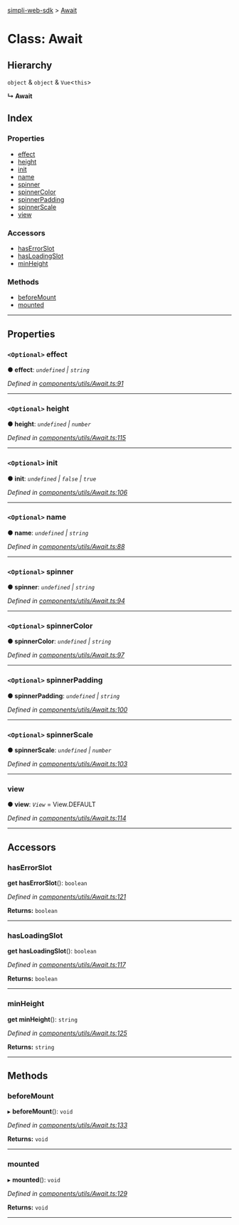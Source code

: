 [simpli-web-sdk](../README.md) > [Await](../classes/await.md)

# Class: Await

## Hierarchy

 `object` & `object` & `Vue`<`this`>

**↳ Await**

## Index

### Properties

* [effect](await.md#effect)
* [height](await.md#height)
* [init](await.md#init)
* [name](await.md#name)
* [spinner](await.md#spinner)
* [spinnerColor](await.md#spinnercolor)
* [spinnerPadding](await.md#spinnerpadding)
* [spinnerScale](await.md#spinnerscale)
* [view](await.md#view)

### Accessors

* [hasErrorSlot](await.md#haserrorslot)
* [hasLoadingSlot](await.md#hasloadingslot)
* [minHeight](await.md#minheight)

### Methods

* [beforeMount](await.md#beforemount)
* [mounted](await.md#mounted)

---

## Properties

<a id="effect"></a>

### `<Optional>` effect

**● effect**: *`undefined` \| `string`*

*Defined in [components/utils/Await.ts:91](https://github.com/simplitech/simpli-web-sdk/blob/77f6425/src/components/utils/Await.ts#L91)*

___
<a id="height"></a>

### `<Optional>` height

**● height**: *`undefined` \| `number`*

*Defined in [components/utils/Await.ts:115](https://github.com/simplitech/simpli-web-sdk/blob/77f6425/src/components/utils/Await.ts#L115)*

___
<a id="init"></a>

### `<Optional>` init

**● init**: *`undefined` \| `false` \| `true`*

*Defined in [components/utils/Await.ts:106](https://github.com/simplitech/simpli-web-sdk/blob/77f6425/src/components/utils/Await.ts#L106)*

___
<a id="name"></a>

### `<Optional>` name

**● name**: *`undefined` \| `string`*

*Defined in [components/utils/Await.ts:88](https://github.com/simplitech/simpli-web-sdk/blob/77f6425/src/components/utils/Await.ts#L88)*

___
<a id="spinner"></a>

### `<Optional>` spinner

**● spinner**: *`undefined` \| `string`*

*Defined in [components/utils/Await.ts:94](https://github.com/simplitech/simpli-web-sdk/blob/77f6425/src/components/utils/Await.ts#L94)*

___
<a id="spinnercolor"></a>

### `<Optional>` spinnerColor

**● spinnerColor**: *`undefined` \| `string`*

*Defined in [components/utils/Await.ts:97](https://github.com/simplitech/simpli-web-sdk/blob/77f6425/src/components/utils/Await.ts#L97)*

___
<a id="spinnerpadding"></a>

### `<Optional>` spinnerPadding

**● spinnerPadding**: *`undefined` \| `string`*

*Defined in [components/utils/Await.ts:100](https://github.com/simplitech/simpli-web-sdk/blob/77f6425/src/components/utils/Await.ts#L100)*

___
<a id="spinnerscale"></a>

### `<Optional>` spinnerScale

**● spinnerScale**: *`undefined` \| `number`*

*Defined in [components/utils/Await.ts:103](https://github.com/simplitech/simpli-web-sdk/blob/77f6425/src/components/utils/Await.ts#L103)*

___
<a id="view"></a>

###  view

**● view**: *`View`* =  View.DEFAULT

*Defined in [components/utils/Await.ts:114](https://github.com/simplitech/simpli-web-sdk/blob/77f6425/src/components/utils/Await.ts#L114)*

___

## Accessors

<a id="haserrorslot"></a>

###  hasErrorSlot

**get hasErrorSlot**(): `boolean`

*Defined in [components/utils/Await.ts:121](https://github.com/simplitech/simpli-web-sdk/blob/77f6425/src/components/utils/Await.ts#L121)*

**Returns:** `boolean`

___
<a id="hasloadingslot"></a>

###  hasLoadingSlot

**get hasLoadingSlot**(): `boolean`

*Defined in [components/utils/Await.ts:117](https://github.com/simplitech/simpli-web-sdk/blob/77f6425/src/components/utils/Await.ts#L117)*

**Returns:** `boolean`

___
<a id="minheight"></a>

###  minHeight

**get minHeight**(): `string`

*Defined in [components/utils/Await.ts:125](https://github.com/simplitech/simpli-web-sdk/blob/77f6425/src/components/utils/Await.ts#L125)*

**Returns:** `string`

___

## Methods

<a id="beforemount"></a>

###  beforeMount

▸ **beforeMount**(): `void`

*Defined in [components/utils/Await.ts:133](https://github.com/simplitech/simpli-web-sdk/blob/77f6425/src/components/utils/Await.ts#L133)*

**Returns:** `void`

___
<a id="mounted"></a>

###  mounted

▸ **mounted**(): `void`

*Defined in [components/utils/Await.ts:129](https://github.com/simplitech/simpli-web-sdk/blob/77f6425/src/components/utils/Await.ts#L129)*

**Returns:** `void`

___

